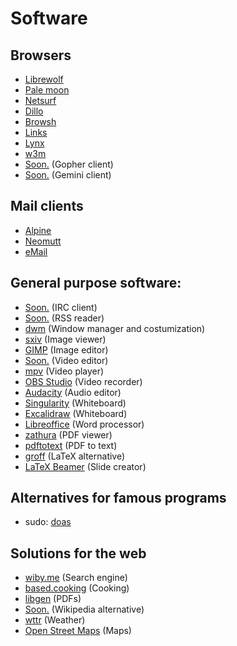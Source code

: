 # Software

## Browsers

* [Librewolf](https://librewolf.net)
* [Pale moon](https://www.palemoon.org)
* [Netsurf](http://www.netsurf-browser.org)
* [Dillo](http://www.dillo.org)
* [Browsh](https://www.brow.sh)
* [Links](http://links.twibright.com)
* [Lynx](https://lynx.invisible-island.net)
* [w3m](http://w3m.sourceforge.net)
* [Soon.](?) (Gopher client)
* [Soon.](?) (Gemini client)

## Mail clients

* [Alpine](https://alpineapp.email)
* [Neomutt](https://github.com/neomutt/neomutt)
* [eMail](https://github.com/deanproxy/eMail)

## General purpose software:

* [Soon.](?) (IRC client)
* [Soon.](?) (RSS reader)
* [dwm](https://dwm.suckless.org) (Window manager and costumization)
* [sxiv](https://github.com/muennich/sxiv) (Image viewer)
* [GIMP](https://www.gimp.org) (Image editor)
* [Soon.](?) (Video editor)
* [mpv](https://mpv.io) (Video player)
* [OBS Studio](https://obsproject.com) (Video recorder)
* [Audacity](?) (Audio editor)
* [Singularity](?) (Whiteboard)
* [Excalidraw](?) (Whiteboard)
* [Libreoffice](https://www.libreoffice.org) (Word processor)
* [zathura](?) (PDF viewer)
* [pdftotext](?) (PDF to text)
* [groff](?) (LaTeX alternative)
* [LaTeX Beamer](?) (Slide creator)
 
## Alternatives for famous programs

- sudo: [doas](https://github.com/slicer69/doas)

## Solutions for the web

- [wiby.me](wiby.me) (Search engine)
- [based.cooking](https://based.cooking) (Cooking)
- [libgen](libgen.rs) (PDFs)
- [Soon.](?) (Wikipedia alternative)
- [wttr](wttr.in) (Weather)
- [Open Street Maps](https://www.openstreetmap.org) (Maps)
